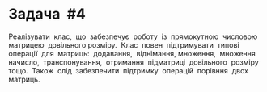 # Задача​ ​ #4
Реалізувати​ ​ клас,​ ​ що​ ​ забезпечує​ ​ роботу​ ​ із​ ​ прямокутною​ ​ числовою​ ​ матрицею​ ​ довільного розміру.​ ​ Клас​ ​ повен​ ​ підтримувати​ ​ типові​ ​ операції​ ​ для​ ​ матриць:​ ​ додавання,​ ​ віднімання, множення,​ ​ множення​ ​ на​ ​ число,​ ​ транспонування,​ ​ отримання​ ​ підматриці​ ​ довільного​ ​ розміру тощо.​ ​ Також​ ​ слід​ ​ забезпечити​ ​ підтримку​ ​ операцій​ ​ порівння​ ​ двох​ ​ матриць. 
